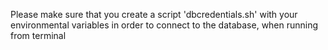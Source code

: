 Please make sure that you create a script 'dbcredentials.sh' with your environmental variables in order to connect to the database,
when running from terminal

